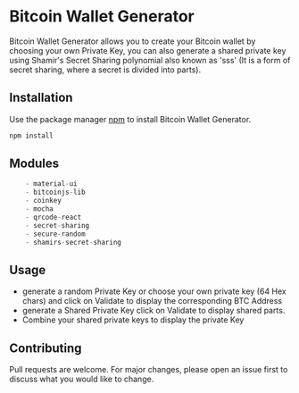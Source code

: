 # Bitcoin Wallet Generator

Bitcoin Wallet Generator allows you to create your Bitcoin wallet by choosing your own Private Key, 
you can also generate a shared private key using Shamir's Secret Sharing polynomial also known as 'sss' 
(It is a form of secret sharing, where a secret is divided into parts).

## Installation

Use the package manager [npm](https://www.npmjs.com/) to install Bitcoin Wallet Generator.

```bash
npm install
```

## Modules

```javascript
    - material-ui
    - bitcoinjs-lib
    - coinkey
    - mocha
    - qrcode-react
    - secret-sharing
    - secure-random
    - shamirs-secret-sharing
```

## Usage
- generate a random Private Key or choose your own private key (64 Hex chars) and click on Validate to display the corresponding BTC Address
- generate a Shared Private Key click on Validate to display shared parts.
- Combine your shared private keys to display the private Key

## Contributing
Pull requests are welcome. For major changes, please open an issue first to discuss what you would like to change.